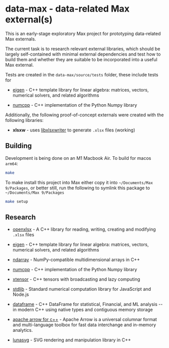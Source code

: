 # data-max - data-related Max external(s)

This is an early-stage exploratory Max project for prototyping data-related Max externals.

The current task is to research relevant external libraries, which should be largely self-contained with minimal external dependencies and test how to build them and whether they are suitable to be incorporated into a useful Max external.

Tests are created in the `data-max/source/tests` folder, these include tests for 

- [eigen](https://eigen.tuxfamily.org) - C++ template library for linear algebra: matrices, vectors, numerical solvers, and related algorithms

- [numcpp](https://github.com/dpilger26/NumCpp) - C++ implementation of the Python Numpy library


Additionally, the following proof-of-concept externals were created with the following libraries:

- **xlsxw** - uses [libxlsxwriter](https://github.com/jmcnamara/libxlsxwriter) to generate `.xlsx` files (working)


## Building

Development is being done on an M1 Macbook Air. To build for  macos `arm64`:

```sh
make
```


To make install this project into Max either copy it into `~/Documents/Max 9/Packages`, or better still, run the following to symlink this package to `~/Documents/Max 9/Packages`

```sh
make setup
```


## Research

- [openxlsx](https://github.com/troldal/OpenXLSX) - A C++ library for reading, writing, creating and modifying `.xlsx` files

- [eigen](https://eigen.tuxfamily.org) - C++ template library for linear algebra: matrices, vectors, numerical solvers, and related algorithms

- [ndarray](https://github.com/ndarray/ndarray) - NumPy-compatible multidimensional arrays in C++

- [numcpp](https://github.com/dpilger26/NumCpp) - C++ implementation of the Python Numpy library

- [xtensor](https://github.com/xtensor-stack/xtensor) - C++ tensors with broadcasting and lazy computing

- [stdlib](https://github.com/stdlib-js/stdlib) - Standard numerical computation library for JavaScript and Node.js

- [dataframe](https://github.com/hosseinmoein/DataFrame) - C++ DataFrame for statistical, Financial, and ML analysis -- in modern C++ using native types and contiguous memory storage

- [apache arrow for c++](https://arrow.apache.org/docs/cpp/index.html) - Apache Arrow is a universal columnar format and multi-language toolbox for fast data interchange and in-memory analytics.

- [lunasvg](https://github.com/sammycage/lunasvg) - SVG rendering and manipulation library in C++



